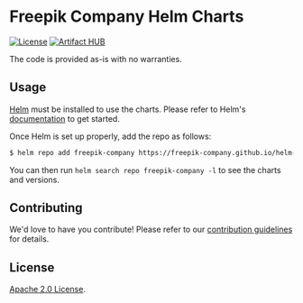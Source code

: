 # Freepik Company Helm Charts

[![License](https://img.shields.io/badge/License-MIT-blue.svg)](https://opensource.org/license/mit/)
[![Artifact HUB](https://img.shields.io/endpoint?url=https://artifacthub.io/badge/repository/freepik-company)](https://artifacthub.io/packages/search?repo=freepik-company)

The code is provided as-is with no warranties.

## Usage

[Helm](https://helm.sh) must be installed to use the charts.
Please refer to Helm's [documentation](https://helm.sh/docs/) to get started.

Once Helm is set up properly, add the repo as follows:

```bash
$ helm repo add freepik-company https://freepik-company.github.io/helm-charts/
```

You can then run `helm search repo freepik-company -l` to see the charts and versions.

## Contributing

<!-- Keep full URL links to repo files because this README syncs from main to gh-pages.  -->
We'd love to have you contribute! Please refer to our [contribution guidelines](https://github.com/freepik-company/helm-charts/blob/main/CONTRIBUTING.md) for details.

## License

<!-- Keep full URL links to repo files because this README syncs from main to gh-pages.  -->
[Apache 2.0 License](https://github.com/freepik-company/helm-charts/blob/main/LICENSE).